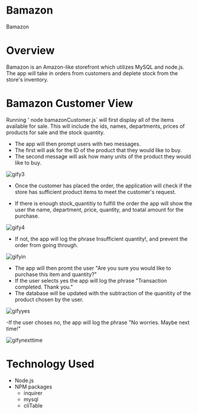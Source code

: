# Bamazon
Bamazon

# Overview
Bamazon is an Amazon-like storefront which utilizes MySQL and node.js. The app will take in orders from customers and deplete stock from the store's inventory.

# Bamazon Customer View
Running ' node bamazonCustomer.js` will first display all of the items available for sale. This will include the ids, names, departments, prices of products for sale and the stock quantity.

- The app will then prompt users with two messages.
- The first will ask for the ID of the product that they would like to buy.
- The second message will ask how many units of the product they would like to buy.


![gify3](https://user-images.githubusercontent.com/43361200/51454456-fb4fe200-1d01-11e9-9245-25d18a74db05.gif)



- Once the customer has placed the order, the application will check if the store has sufficient product items to meet the customer's request.

- If there is enough stock_quantitiy to fulfill the order the app will show the user the name, department, price, quantity, and toatal amount for the purchase.







![gify4](https://user-images.githubusercontent.com/43361200/51454455-fb4fe200-1d01-11e9-9935-b61dcb2d13cf.gif)






- If not, the app will log the phrase Insufficient quantity!, and prevent the order from going through.

![gifyin](https://user-images.githubusercontent.com/43361200/51454583-b11b3080-1d02-11e9-99d2-d1f168488b1d.gif)








- The app will then promt the user "Are you sure you would like to purchase this item and quantity?"
- If the user selects yes the app will log the phrase "Transaction completed. Thank you."
- The database will be updated with the subtraction of the quanitity of the product chosen by the user.

![gifyyes](https://user-images.githubusercontent.com/43361200/51454684-37d00d80-1d03-11e9-8cc9-2efc79f766d8.gif)









-If the user choses no, the app will log the phrase "No worries. Maybe next time!"

![gifynexttime](https://user-images.githubusercontent.com/43361200/51454582-b11b3080-1d02-11e9-9b08-8e8b22726a5b.gif)








# Technology Used

- Node.js
- NPM packages
  - inquirer 
  - mysql 
  - cliTable
